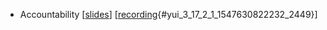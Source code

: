 -   <div id="yui_3_17_2_1_1547630822232_2437">

    </div>

    Accountability
    \[[slides](http://ver.miun.se/courses/security/dasak/accountability-slides.pdf)\]
    \[[recording](https://connect.sunet.se/p41c23gekhc/){#yui_3_17_2_1_1547630822232_2449}\]

